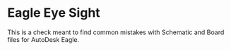 # Eagle Eye Sight

This is a check meant to find common mistakes with Schematic and Board files
for AutoDesk Eagle.
